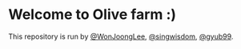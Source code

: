# Welcome to Olive farm :)
This repository is run by [@WonJoongLee](https://github.com/WonJoongLee), [@singwisdom](https://github.com/singwisdom), [@gyub99](https://github.com/gyub99).

